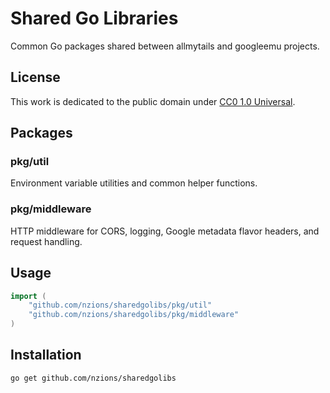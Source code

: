 # Shared Go Libraries

Common Go packages shared between allmytails and googleemu projects.

## License

This work is dedicated to the public domain under [CC0 1.0 Universal](LICENSE).

## Packages

### pkg/util
Environment variable utilities and common helper functions.

### pkg/middleware  
HTTP middleware for CORS, logging, Google metadata flavor headers, and request handling.

## Usage

```go
import (
    "github.com/nzions/sharedgolibs/pkg/util"
    "github.com/nzions/sharedgolibs/pkg/middleware"
)
```

## Installation

```bash
go get github.com/nzions/sharedgolibs
```
